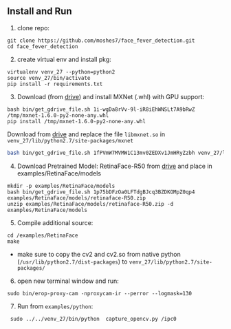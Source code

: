 
## Install and Run

1. clone repo:
```
git clone https://github.com/moshes7/face_fever_detection.git
cd face_fever_detection
```
2. create virtual env and install pkg:
```
virtualenv venv_27 --python=python2
source venv_27/bin/activate
pip install -r requirements.txt
```
3. Download (from [drive](https://drive.google.com/open?id=1i-wgDa8rVv-9l-iR8iEhWNSLt7A9bRwZ)) and install MXNet (.whl) with GPU support:
```
bash bin/get_gdrive_file.sh 1i-wgDa8rVv-9l-iR8iEhWNSLt7A9bRwZ /tmp/mxnet-1.6.0-py2-none-any.whl
pip install /tmp/mxnet-1.6.0-py2-none-any.whl
```
Download from [drive](https://drive.google.com/open?id=1fPVmW7MVMW1C13mv0ZEDXv1JmHRyZzbh) and replace the file ``libmxnet.so`` in ``venv_27/lib/python2.7/site-packages/mxnet``
```bash
bash bin/get_gdrive_file.sh 1fPVmW7MVMW1C13mv0ZEDXv1JmHRyZzbh venv_27/lib/python2.7/site-packages/mxnet/libmxnet.so
```
4. Download Pretrained Model: RetinaFace-R50 from [drive](https://drive.google.com/open?id=1p75bDFzOa0LFTdgBJcq3BZDKOMpZ0qp4) and place in examples/RetinaFace/models
```
mkdir -p examples/RetinaFace/models
bash bin/get_gdrive_file.sh 1p75bDFzOa0LFTdgBJcq3BZDKOMpZ0qp4 examples/RetinaFace/models/retinaface-R50.zip
unzip examples/RetinaFace/models/retinaface-R50.zip -d examples/RetinaFace/models
```
5. Compile additional source:
```
cd /examples/RetinaFace
make
```
- make sure to copy the cv2 and cv2.so from native python (``/usr/lib/python2.7/dist-packages``) to ``venv_27/lib/python2.7/site-packages/``
6. open new terminal window and run:
```
sudo bin/erop-proxy-cam -nproxycam-ir --perror --logmask=130
```
7. Run from ```examples/python```:
```
 sudo ../../venv_27/bin/python  capture_opencv.py /ipc0
```

